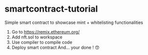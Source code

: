 # smartcontract-tutorial
Simple smart contract to showcase mint + whitelisting functionalities
1. Go to https://remix.ethereum.org/
2. Add nft.sol to workspace
3. Use compiler to compile code
4. Deploy smart contract
And... your done ! 😙
